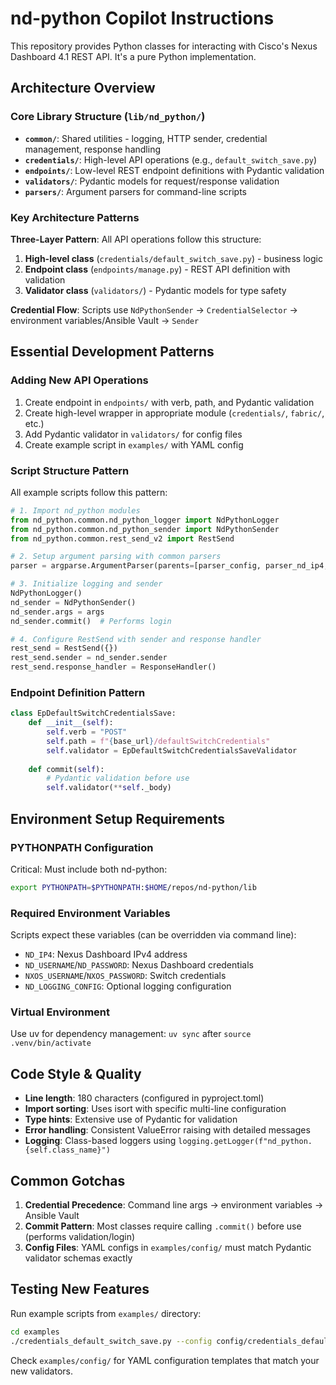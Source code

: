 # nd-python Copilot Instructions

This repository provides Python classes for interacting with Cisco's Nexus Dashboard 4.1 REST API. It's a pure Python implementation.

## Architecture Overview

### Core Library Structure (`lib/nd_python/`)
- **`common/`**: Shared utilities - logging, HTTP sender, credential management, response handling
- **`credentials/`**: High-level API operations (e.g., `default_switch_save.py`)
- **`endpoints/`**: Low-level REST endpoint definitions with Pydantic validation
- **`validators/`**: Pydantic models for request/response validation
- **`parsers/`**: Argument parsers for command-line scripts

### Key Architecture Patterns

**Three-Layer Pattern**: All API operations follow this structure:
1. **High-level class** (`credentials/default_switch_save.py`) - business logic
2. **Endpoint class** (`endpoints/manage.py`) - REST API definition with validation
3. **Validator class** (`validators/`) - Pydantic models for type safety

**Credential Flow**: Scripts use `NdPythonSender` → `CredentialSelector` → environment variables/Ansible Vault → `Sender`

## Essential Development Patterns

### Adding New API Operations
1. Create endpoint in `endpoints/` with verb, path, and Pydantic validation
2. Create high-level wrapper in appropriate module (`credentials/`, `fabric/`, etc.)
3. Add Pydantic validator in `validators/` for config files
4. Create example script in `examples/` with YAML config

### Script Structure Pattern
All example scripts follow this pattern:
```python
# 1. Import nd_python modules
from nd_python.common.nd_python_logger import NdPythonLogger
from nd_python.common.nd_python_sender import NdPythonSender
from nd_python.common.rest_send_v2 import RestSend

# 2. Setup argument parsing with common parsers
parser = argparse.ArgumentParser(parents=[parser_config, parser_nd_ip4, ...])

# 3. Initialize logging and sender
NdPythonLogger()
nd_sender = NdPythonSender()
nd_sender.args = args
nd_sender.commit()  # Performs login

# 4. Configure RestSend with sender and response handler
rest_send = RestSend({})
rest_send.sender = nd_sender.sender
rest_send.response_handler = ResponseHandler()
```

### Endpoint Definition Pattern
```python
class EpDefaultSwitchCredentialsSave:
    def __init__(self):
        self.verb = "POST"
        self.path = f"{base_url}/defaultSwitchCredentials"
        self.validator = EpDefaultSwitchCredentialsSaveValidator
        
    def commit(self):
        # Pydantic validation before use
        self.validator(**self._body)
```

## Environment Setup Requirements

### PYTHONPATH Configuration
Critical: Must include both nd-python:
```bash
export PYTHONPATH=$PYTHONPATH:$HOME/repos/nd-python/lib
```

### Required Environment Variables
Scripts expect these variables (can be overridden via command line):
- `ND_IP4`: Nexus Dashboard IPv4 address
- `ND_USERNAME`/`ND_PASSWORD`: Nexus Dashboard credentials  
- `NXOS_USERNAME`/`NXOS_PASSWORD`: Switch credentials
- `ND_LOGGING_CONFIG`: Optional logging configuration

### Virtual Environment
Use uv for dependency management: `uv sync` after `source .venv/bin/activate`

## Code Style & Quality

- **Line length**: 180 characters (configured in pyproject.toml)
- **Import sorting**: Uses isort with specific multi-line configuration
- **Type hints**: Extensive use of Pydantic for validation
- **Error handling**: Consistent ValueError raising with detailed messages
- **Logging**: Class-based loggers using `logging.getLogger(f"nd_python.{self.class_name}")`

## Common Gotchas

1. **Credential Precedence**: Command line args → environment variables → Ansible Vault
2. **Commit Pattern**: Most classes require calling `.commit()` before use (performs validation/login)
3. **Config Files**: YAML configs in `examples/config/` must match Pydantic validator schemas exactly

## Testing New Features

Run example scripts from `examples/` directory:
```bash
cd examples
./credentials_default_switch_save.py --config config/credentials_default_switch_save.yaml
```

Check `examples/config/` for YAML configuration templates that match your new validators.